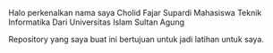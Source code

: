 Halo perkenalkan nama saya Cholid Fajar Supardi
Mahasiswa Teknik Informatika
Dari Universitas Islam Sultan Agung

Repository yang saya buat ini bertujuan untuk jadi latihan untuk saya.
